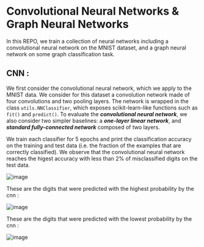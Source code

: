 # Convolutional Neural Networks & Graph Neural Networks

In this REPO, we train a collection of neural networks including a convolutional neural network on the MNIST dataset, and a graph neural network on some graph classification task.

## CNN :

We first consider the convolutional neural network, which we apply to the MNIST data.
We consider for this dataset a convolution network made of four convolutions and two pooling layers.
The network is wrapped in the class `utils.NNClassifier`, which exposes scikit-learn-like functions such as `fit()` and `predict()`. To evaluate the ***convolutional neural network***, we also consider two simpler baselines: a ***one-layer linear network***, and ***standard fully-connected network*** composed of two layers.


We train each classifier for 5 epochs and print the classification accuracy on the training and test data (i.e. the fraction of the examples that are correctly classified). 
We observe that the convolutional neural network reaches the higest accuracy with less than 2% of misclassified digits on the test data.

![image](https://user-images.githubusercontent.com/85687148/126723270-d7d450f2-e030-4df3-9710-68b22c3e95cf.png)

These are the digits that were predicted with the highest probability by the cnn :

![image](https://user-images.githubusercontent.com/85687148/126724962-dba4324b-49a7-4505-8e2e-cdb8c0ff71a7.png)

These are the digits that were predicted with the lowest probability by the cnn :

![image](https://user-images.githubusercontent.com/85687148/126724997-52f695bd-a489-40c6-85a9-bee35b770ba4.png)






